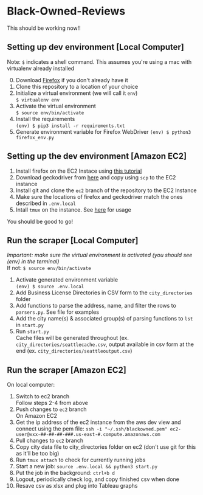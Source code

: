 # Black-Owned-Reviews

This should be working now!!  

## Setting up dev environment [Local Computer]
Note: `$` indicates a shell command. This assumes you're using a mac with virtualenv already installed  

0. Download [Firefox](https://www.mozilla.org/en-US/firefox/browsers/) if you don't already have it 
1. Clone this repository to a location of your choice  
2. Initialize a virtual environment (we will call it `env`)  
`$ virtualenv env`  
3. Activate the virtual environment  
`$ source env/bin/activate`  
4. Install the requirements  
`(env) $ pip3 install -r requirements.txt`  
5. Generate environment variable for Firefox WebDriver 
`(env) $ python3 firefox_env.py`

## Setting up the dev environment [Amazon EC2]
1. Install firefox on the EC2 Instace using [this tutorial](https://aws.amazon.com/premiumsupport/knowledge-center/ec2-linux-2-install-gui/)  
2. Download geckodriver from [here](https://github.com/mozilla/geckodriver/releases) and copy using `scp` to the EC2 instance  
3. Install git and clone the `ec2` branch of the repository to the EC2 Instance
4. Make sure the locations of firefox and geckodriver match the ones described in `.env.local`
5. Intall `tmux` on the instance. See [here](https://medium.com/@waya.ai/deep-learning-aws-ec2-tmux-3b96777016e2) for usage


You should be good to go!

## Run the scraper [Local Computer]
*Important: make sure the virtual environment is activated (you should see (env) in the terminal)*  
If not: `$ source env/bin/activate`   

1. Activate generated environment variable   
`(env) $ source .env.local`     
2. Add Business License Directories in CSV form to the `city_directories` folder   
3. Add functions to parse the address, name, and filter the rows to `parsers.py`. See file for examples  
4. Add the city name(s) & associated group(s) of parsing functions to `lst` in `start.py`  
5. Run `start.py`   
Cache files will be generated throughout (ex. `city_directories/seattlecache.csv`, output available in csv form at the end (ex. `city_directories/seattleoutput.csv`)

## Run the scraper [Amazon EC2]
On local computer:   
1. Switch to ec2 branch   
Follow steps 2-4 from above   
5. Push changes to `ec2` branch   
On Amazon EC2  
6. Get the ip address of the ec2 instance from the aws dev view and connect using the pem file: `ssh -i "~/.ssh/blackowned.pem" ec2-user@xxx-##-##-##-###.us-east-#.compute.amazonaws.com`  
7. Pull changes to `ec2` branch  
8. Copy city data file to city_directories folder on ec2 (don't use git for this as it'll be too big)
9. Run `tmux attach` to check for currently running jobs  
10. Start a new job: `source .env.local && python3 start.py`  
11. Put the job in the background: `ctrl+b d`  
12. Logout, periodically check log, and copy finished csv when done   
13. Resave csv as xlsx and plug into Tableau graphs  

